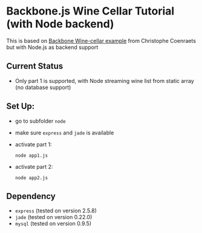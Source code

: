 # Backbone.js Wine Cellar Tutorial (with Node backend) #

This is based on [Backbone Wine-cellar example](https://github.com/ccoenraets/backbone-cellar) from Christophe Coenraets  but with Node.js as backend support

## Current Status ##

* Only part 1 is supported, with Node streaming wine list from static array (no database support)

## Set Up: ##

* go to subfolder `node`
* make sure `express` and `jade` is available
* activate part 1:

    `node app1.js`

* activate part 2:

    `node app2.js`
	
## Dependency ##
* `express` (tested on version 2.5.8)
* `jade` (tested on version 0.22.0) 
* `mysql` (tested on version 0.9.5)
